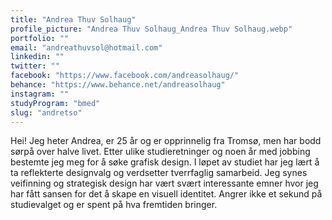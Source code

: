 ```yaml
---
title: "Andrea Thuv Solhaug"
profile_picture: "Andrea Thuv Solhaug_Andrea Thuv Solhaug.webp"
portfolio: ""
email: "andreathuvsol@hotmail.com"
linkedin: ""
twitter: ""
facebook: "https://www.facebook.com/andreasolhaug/"
behance: "https://www.behance.net/andreasolhaug"
instagram: ""
studyProgram: "bmed"
slug: "andretso"
---
```


Hei! Jeg heter Andrea, er 25 år og er opprinnelig fra Tromsø, men har bodd sørpå over halve livet. Etter ulike studieretninger og noen år med jobbing bestemte jeg meg for å søke grafisk design. I løpet av studiet har jeg lært å ta reflekterte designvalg og verdsetter tverrfaglig samarbeid. Jeg synes veifinning og strategisk design har vært svært interessante emner hvor jeg har fått sansen for det å skape en visuell identitet. Angrer ikke et sekund på studievalget og er spent på hva fremtiden bringer.
